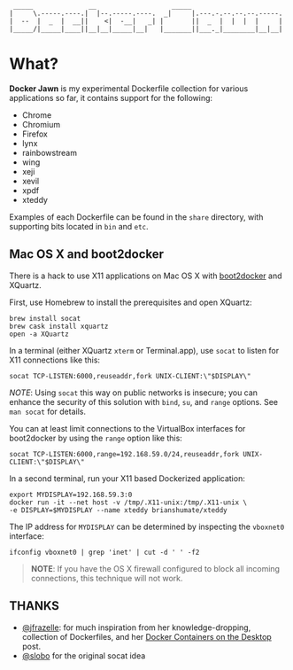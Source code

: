 ```
 _____              __                   _____
|     \.-----.----.|  |--.-----.----.  _|     |.---.-.--.--.--.-----.
|  --  |  _  |  __||    <|  -__|   _| |       ||  _  |  |  |  |     |
|_____/|_____|____||__|__|_____|__|   |_______||___._|________|__|__|

```

# What?

**Docker Jawn** is my experimental Dockerfile collection for various 
applications so far, it contains support for the following:

* Chrome
* Chromium
* Firefox
* lynx
* rainbowstream
* wing
* xeji
* xevil
* xpdf
* xteddy

Examples of each Dockerfile can be found in the `share` directory, with
supporting bits located in `bin` and `etc`.

## Mac OS X and boot2docker

There is a hack to use X11 applications on Mac OS X with 
[boot2docker](http://boot2docker.io/) and XQuartz.

First, use Homebrew to install the prerequisites and open XQuartz:

```
brew install socat
brew cask install xquartz
open -a XQuartz
```

In a terminal (either XQuartz `xterm` or Terminal.app), use `socat` to 
listen for X11 connections like this:

```
socat TCP-LISTEN:6000,reuseaddr,fork UNIX-CLIENT:\"$DISPLAY\"
```

*NOTE*: Using `socat` this way on public networks is insecure; you can enhance
the security of this solution with `bind`, `su`, and `range` options. See
`man socat` for details.

You can at least limit connections to the VirtualBox interfaces for 
boot2docker by using the `range` option like this: 

```
socat TCP-LISTEN:6000,range=192.168.59.0/24,reuseaddr,fork UNIX-CLIENT:\"$DISPLAY\"
```

In a second terminal, run your X11 based Dockerized application:

```
export MYDISPLAY=192.168.59.3:0
docker run -it --net host -v /tmp/.X11-unix:/tmp/.X11-unix \
-e DISPLAY=$MYDISPLAY --name xteddy brianshumate/xteddy
```

The IP address for `MYDISPLAY` can be determined by inspecting the `vboxnet0`
interface:

```
ifconfig vboxnet0 | grep 'inet' | cut -d ' ' -f2
```

> **NOTE**: If you have the OS X firewall configured to block all incoming
> connections, this technique will not work.

## THANKS

* [@jfrazelle](https://github.com/jfrazelle): for much inspiration from 
her knowledge-dropping, collection of Dockerfiles, 
and her 
[Docker Containers on the Desktop](https://blog.jessfraz.com/post/docker-containers-on-the-desktop/) 
post.
* [@slobo](https://github.com/slobo) for the original socat idea
